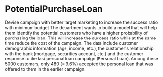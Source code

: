 # PotentialPurchaseLoan
Devise campaign with better target marketing to increase the success ratio with minimum budget
The department wants to build a model that will help them identify the potential customers who have a higher probability of purchasing the loan. 
This will increase the success ratio while at the same time reduce the cost of the campaign. 
The data include customer demographic information (age, income, etc.), the customer's relationship with the bank (mortgage, securities account, etc.)
and the customer response to the last personal loan campaign (Personal Loan). 
Among these 5000 customers, only 480 (= 9.6%) accepted the personal loan that was offered to them in the earlier campaign.
